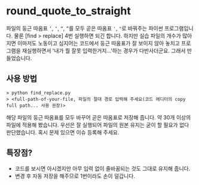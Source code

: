 # round_quote_to_straight
파일의 둥근 따옴표 `’`, `‘`, `“`, `”`를 모두 곧은 따옴표 `'`, `"`로 바꿔주는 파이썬 프로그램입니다. 물론 [find > replace] 4번 실행하면 되긴 합니다. 하지만 실습 파일의 개수가 많아지면 이마저도 노동이고 심지어는 코드에서 둥근 따옴표가 잘 보이지 않아 놓치고 프로그램을 재실행하면서 '내가 뭘 잘못 입력한거지...'하는 경우가 다반사더군요. 그래서 만들었습니다.


## 사용 방법
```
> python find_replace.py
> <full-path-of-your-file, 파일의 절대 경로 입력해 주세요(코드 에디터의 copy full path... 사용 권장)>
```

해당 파일의 둥근 따옴표를 모두 바꾸어 곧은 따옴표로 저장해 줍니다. 약 30개 이상의 파일에 적용해 봤습니다. 우선은 잘 실행되어 파일의 원본 유지는 굳이 할 필요가 없다 판단했습니다. 혹시 문제 있으면 이슈 등록해 주세요.

## 특장점?
- 코드를 보시면 아시겠지만 아무 입력 없이 줄바꿈되는 것도 그대로 유지해 줍니다.
- 변경 후 자동 저장을 해주므로 1번이라도 손이 덜갑니다.
